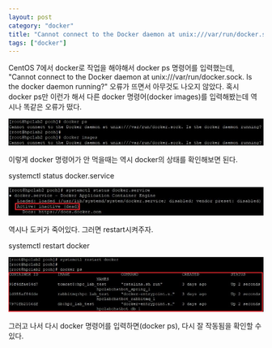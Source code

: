 ```yaml
---
layout: post
category: "docker"
title: "Cannot connect to the Docker daemon at unix:///var/run/docker.sock. Is the docker daemon running?"
tags: ["docker"]
---
```


CentOS 7에서 docker로 작업을 해야해서 docker ps 명령어를 입력했는데,  \"Cannot connect to the Docker daemon at unix\:///var/run/docker.sock. Is the docker daemon running?\" 오류가 뜨면서 아무것도 나오지 않았다. 혹시 docker ps만 이런가 해서 다른 docker 명령어(docker images)를 입력해봤는데 역시나 똑같은 오류가 떴다.

<img src="https://github.com/P00HP00H/P00HP00H.github.io/blob/master/img/docker/55.JPG?raw=true" width="750px">

이렇게 docker 명령어가 안 먹을때는 역시 docker의 상태를 확인해보면 된다.

systemctl status docker.service

<img src="https://github.com/P00HP00H/P00HP00H.github.io/blob/master/img/docker/56.JPG?raw=true" width="750px">

역시나 도커가 죽어있다. 그러면 restart시켜주자.

systemctl restart docker

<img src="https://github.com/P00HP00H/P00HP00H.github.io/blob/master/img/docker/58.JPG?raw=true" width="750px">

그러고 나서 다시 docker 명령어를 입력하면(docker ps), 다시 잘 작동됨을 확인할 수 있다.

